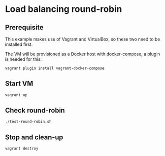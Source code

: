 # Load balancing round-robin

## Prerequisite

This example makes use of Vagrant and VirtualBox, so these two need to be installed first.

The VM will be provisioned as a Docker host with docker-compose, a plugin is needed for this:

```bash
vagrant plugin install vagrant-docker-compose
```

## Start VM

```bash
vagrant up
```

## Check round-robin

```bash
./test-round-robin.sh
```

## Stop and clean-up

```bash
vagrant destroy
```
